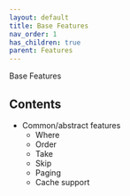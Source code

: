 ```yaml
---
layout: default
title: Base Features
nav_order: 1
has_children: true
parent: Features
---
```


Base Features

## Contents

- Common/abstract features
  - Where
  - Order
  - Take
  - Skip
  - Paging
  - Cache support

